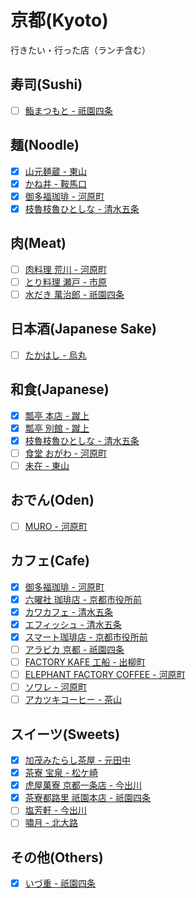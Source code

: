 # 京都(Kyoto)

行きたい・行った店（ランチ含む）

## 寿司(Sushi)
- [ ] [鮨まつもと - 祇園四条](http://tabelog.com/kyoto/A2601/A260301/26002579/)

## 麺(Noodle)
- [x] [山元麺蔵 - 東山](http://tabelog.com/kyoto/A2601/A260301/26002504/)
- [x] [かね井 - 鞍馬口](http://tabelog.com/kyoto/A2601/A260503/26001676/)
- [x] [御多福珈琲 - 河原町](http://tabelog.com/kyoto/A2601/A260201/26004565/)
- [x] [枝魯枝魯ひとしな - 清水五条](http://tabelog.com/kyoto/A2601/A260201/26002260/)

## 肉(Meat)
- [ ] [肉料理 荒川 - 河原町](http://tabelog.com/kyoto/A2601/A260201/26006491/)
- [ ] [とり料理 瀬戸 - 市原](http://tabelog.com/kyoto/A2601/A260502/26005179/)
- [ ] [水だき 萬治郎 - 祇園四条](http://tabelog.com/kyoto/A2601/A260301/26005739/)

## 日本酒(Japanese Sake)
- [ ] [たかはし - 烏丸](http://tabelog.com/kyoto/A2601/A260201/26004934/)

## 和食(Japanese)
- [x] [瓢亭 本店 - 蹴上](http://tabelog.com/kyoto/A2601/A260301/26001012/)
- [x] [瓢亭 別館 - 蹴上](http://tabelog.com/kyoto/A2601/A260301/26016565/)
- [x] [枝魯枝魯ひとしな - 清水五条](http://tabelog.com/kyoto/A2601/A260201/26002260/)
- [ ] [食堂 おがわ - 河原町](http://tabelog.com/kyoto/A2601/A260201/26013892/)
- [ ] [未在 - 東山](http://tabelog.com/kyoto/A2601/A260301/26002279/)

## おでん(Oden)
- [ ] [MURO - 河原町](http://tabelog.com/kyoto/A2601/A260201/26024192/)

## カフェ(Cafe)
- [x] [御多福珈琲 - 河原町](http://tabelog.com/kyoto/A2601/A260201/26004565/)
- [x] [六曜社 珈琲店 - 京都市役所前](http://tabelog.com/kyoto/A2601/A260201/26013227/)
- [x] [カワカフェ - 清水五条](http://tabelog.com/kyoto/A2601/A260201/26019877/)
- [x] [エフィッシュ - 清水五条](http://tabelog.com/kyoto/A2601/A260301/26000201/)
- [x] [スマート珈琲店 - 京都市役所前](http://tabelog.com/kyoto/A2601/A260201/26000647/)
- [ ] [アラビカ 京都 - 祇園四条](http://tabelog.com/kyoto/A2601/A260301/26024353/)
- [ ] [FACTORY KAFE 工船 - 出柳町](http://tabelog.com/kyoto/A2601/A260302/26006310/)
- [ ] [ELEPHANT FACTORY COFFEE - 河原町](http://tabelog.com/kyoto/A2601/A260201/26005522/)
- [ ] [ソワレ - 河原町](http://tabelog.com/kyoto/A2601/A260201/26000763/)
- [ ] [アカツキコーヒー - 茶山](http://tabelog.com/kyoto/A2601/A260303/26021308/)

## スイーツ(Sweets)
- [x] [加茂みたらし茶屋 - 元田中](http://tabelog.com/kyoto/A2601/A260503/26001758/)
- [x] [茶寮 宝泉 - 松ケ崎](http://tabelog.com/kyoto/A2601/A260503/26001872/)
- [x] [虎屋菓寮 京都一条店 - 今出川](http://tabelog.com/kyoto/A2601/A260202/26000206/)
- [x] [茶寮都路里 祇園本店 - 祇園四条](http://tabelog.com/kyoto/A2601/A260301/26000408/)
- [ ] [塩芳軒 - 今出川](http://tabelog.com/kyoto/A2601/A260202/26005963/)
- [ ] [嘯月 - 北大路](http://tabelog.com/kyoto/A2601/A260503/26001672/)

## その他(Others)
- [x] [いづ重 - 祇園四条](http://tabelog.com/kyoto/A2601/A260301/26002550/)